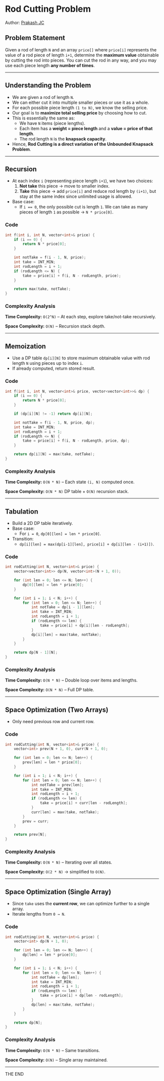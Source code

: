 # Rod Cutting Problem

Author: [Prakash JC](https://prakash079513.github.io)

## Problem Statement

Given a rod of length `N` and an array `price[]` where `price[i]` represents the value of a rod piece of length `i+1`, determine the **maximum value** obtainable by cutting the rod into pieces. You can cut the rod in any way, and you may use each piece length **any number of times**.

---

## Understanding the Problem

- We are given a rod of length `N`.
- We can either cut it into multiple smaller pieces or use it as a whole.
- For each possible piece length `(1 to N)`, we know the selling price.
- Our goal is to **maximize total selling price** by choosing how to cut.
- This is essentially the same as:
  - We have `N` items (piece lengths).
  - Each item has a **weight = piece length** and a **value = price of that length**.
  - The rod length `N` is the **knapsack capacity**.
- Hence, **Rod Cutting is a direct variation of the Unbounded Knapsack Problem**.

---

## Recursion

- At each index `i` (representing piece length `i+1`), we have two choices:
  1. **Not take** this piece → move to smaller index.
  2. **Take** this piece → add `price[i]` and reduce rod length by `(i+1)`, but stay at the same index since unlimited usage is allowed.
- Base case:
  - If `i == 0`, the only possible cut is length `1`. We can take as many pieces of length `1` as possible → `N * price[0]`.

### Code

```cpp
int f(int i, int N, vector<int>& price) {
    if (i == 0) {
        return N * price[0];
    }

    int notTake = f(i - 1, N, price);
    int take = INT_MIN;
    int rodLength = i + 1;
    if (rodLength <= N) {
        take = price[i] + f(i, N - rodLength, price);
    }

    return max(take, notTake);
}
```

### Complexity Analysis

**Time Complexity:** `O(2^N)` – At each step, explore take/not-take recursively.

**Space Complexity:** `O(N)` – Recursion stack depth.

---

## Memoization

- Use a DP table `dp[i][N]` to store maximum obtainable value with rod length `N` using pieces up to index `i`.
- If already computed, return stored result.

### Code

```cpp
int f(int i, int N, vector<int>& price, vector<vector<int>>& dp) {
    if (i == 0) {
        return N * price[0];
    }

    if (dp[i][N] != -1) return dp[i][N];

    int notTake = f(i - 1, N, price, dp);
    int take = INT_MIN;
    int rodLength = i + 1;
    if (rodLength <= N) {
        take = price[i] + f(i, N - rodLength, price, dp);
    }

    return dp[i][N] = max(take, notTake);
}
```

### Complexity Analysis

**Time Complexity:** `O(N * N)` – Each state `(i, N)` computed once.

**Space Complexity:** `O(N * N)` DP table + `O(N)` recursion stack.

---

## Tabulation

- Build a 2D DP table iteratively.
- Base case:
  - For `i = 0`, `dp[0][len] = len * price[0]`.
- Transition:
  - `dp[i][len] = max(dp[i-1][len], price[i] + dp[i][len - (i+1)])`.

### Code

```cpp
int rodCutting(int N, vector<int>& price) {
    vector<vector<int>> dp(N, vector<int>(N + 1, 0));

    for (int len = 0; len <= N; len++) {
        dp[0][len] = len * price[0];
    }

    for (int i = 1; i < N; i++) {
        for (int len = 0; len <= N; len++) {
            int notTake = dp[i - 1][len];
            int take = INT_MIN;
            int rodLength = i + 1;
            if (rodLength <= len) {
                take = price[i] + dp[i][len - rodLength];
            }
            dp[i][len] = max(take, notTake);
        }
    }

    return dp[N - 1][N];
}
```

### Complexity Analysis

**Time Complexity:** `O(N * N)` – Double loop over items and lengths.

**Space Complexity:** `O(N * N)` – Full DP table.

---

## Space Optimization (Two Arrays)

- Only need previous row and current row.

### Code

```cpp
int rodCutting(int N, vector<int>& price) {
    vector<int> prev(N + 1, 0), curr(N + 1, 0);

    for (int len = 0; len <= N; len++) {
        prev[len] = len * price[0];
    }

    for (int i = 1; i < N; i++) {
        for (int len = 0; len <= N; len++) {
            int notTake = prev[len];
            int take = INT_MIN;
            int rodLength = i + 1;
            if (rodLength <= len) {
                take = price[i] + curr[len - rodLength];
            }
            curr[len] = max(take, notTake);
        }
        prev = curr;
    }

    return prev[N];
}
```

### Complexity Analysis

**Time Complexity:** `O(N * N)` – Iterating over all states.

**Space Complexity:** `O(2 * N)` → simplified to `O(N)`.

---

## Space Optimization (Single Array)

- Since `take` uses the **current row**, we can optimize further to a single array.
- Iterate lengths from `0 → N`.

### Code

```cpp
int rodCutting(int N, vector<int>& price) {
    vector<int> dp(N + 1, 0);

    for (int len = 0; len <= N; len++) {
        dp[len] = len * price[0];
    }

    for (int i = 1; i < N; i++) {
        for (int len = 0; len <= N; len++) {
            int notTake = dp[len];
            int take = INT_MIN;
            int rodLength = i + 1;
            if (rodLength <= len) {
                take = price[i] + dp[len - rodLength];
            }
            dp[len] = max(take, notTake);
        }
    }

    return dp[N];
}
```

### Complexity Analysis

**Time Complexity:** `O(N * N)` – Same transitions.

**Space Complexity:** `O(N)` – Single array maintained.

---

THE END
